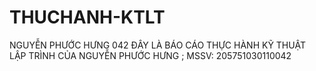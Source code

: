 # THUCHANH-KTLT
NGUYỄN PHƯỚC HƯNG 042
ĐÂY LÀ BÁO CÁO THỰC HÀNH KỸ THUẬT LẬP TRÌNH CỦA NGUYỄN PHƯỚC HƯNG ; MSSV: 205751030110042
